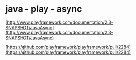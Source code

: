 # java - play - async

[http://www.playframework.com/documentation/2.3-SNAPSHOT/JavaAsync](http://www.playframework.com/documentation/2.3-SNAPSHOT/JavaAsync)

[https://github.com/playframework/playframework/pull/2284](https://github.com/playframework/playframework/pull/2284)
